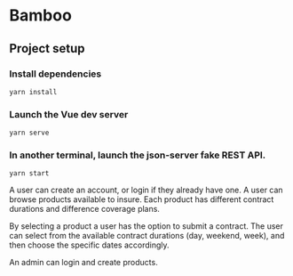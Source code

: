 # Bamboo

## Project setup

### Install dependencies
```
yarn install
```

### Launch the Vue dev server
```
yarn serve
```

### In another terminal, launch the json-server fake REST API.
```
yarn start
```

A user can create an account, or login if they already have one.  A user can browse products available to insure.  Each product has different contract durations and difference coverage plans.

By selecting a product a user has the option to submit a contract.  The user can select from the available contract durations (day, weekend, week), and then choose the specific dates accordingly. 

An admin can login and create products.

